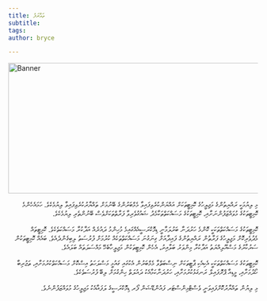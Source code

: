 ```yaml
---
title: ތައާރަފު
subtitle: 
tags: 
author: bryce

---
```


<img src="../../uploads/docs-banner-1.jpg" alt="Banner" width="755" height="263">

<div dir="rtl">

<p>މި ލިޔުމަކީ ރައްޔިތުންގެ މަޖިލީހުގެ ކޮމިޓީތަކަށް އައްޔަންކުރެވިފައިވާ މެމްބަރުންގެ ބޭނުމަށް ތައްޔާރުކުރެވިފައިވާ ލިޔުމެކެވެ. ހަމައެހެންމެ ކޮމިޓީތަކުގެ މުވައްޒަފުންނަށާއި، ކޮމިޓީތަކުގެ މަސައްކަތްތަކާމެދު ޝައުގުވެރިވާ ފަރާތްތަކަށްވެސް ބޭނުންތެރި ލިޔުމެކެވެ.</p>
<p>ކޮމިޓީތަކުގެ މަސައްކަތްތަކަކީ ކޮންމެ ހަރުދަނާ ބަރުލަމާނީ ޑިމޮކްރަސީއެއްގައިމެ މުހިންމު ދައުރެއް އަދާކުރާ މަސައްކަތެކެވެ. ކޮމިޓީތައް މެދުވެރިކޮށް މަޖިލީހުގެ ފަރާތުން ރައްޔިތުންގެ ފައިދާއަށް ގިނަގުނަ މަސައްކަތްތަކެއް ކުރުމަށް ފުރުސަތު ލިބިގެންދެއެވެ. ބައެއް ކޮމިޓީތަކުން ސަރުކާރުގެ މަސްއޫލިއްޔަތު އަދާކުރާ މިންވަރު ބަލާއިރު، އެހެން ކޮމިޓީތަކުން މަޖިލީހާބެހޭ މައްސަލަތައް ބަލައެވެ.</p>
<p>ކޮމިޓީތަކުގެ މަސައްކަތްތަކަކީ އެކިއެކި ޕާޓީތަކަށް ނިސްބަތްވާ މެމްބަރުން އެކުގައި ގައުމީ މަސްލަހަތު އިސްކޮށް މަސައްކަތްކުރުމަށާއި، ތަޖުރިބާ ހޯދުމަށާއި، މީޑިއާ ޕްރޮފައިލް ރަނގަޅުކުރުމަށާއި، ހަރުދަނާކަމާއެކު ދައުލަތް ހިންގުމަށް ލިބޭ ފުރުސަތެކެވެ. </p>
<p>މި ލިޔުން ތައްޔާރުކޮށްފައިވަނީ ވެސްޓްމިންސްޓަރ ފައުންޑޭޝަން ފޯރ ޑިމޮކްރަސީގެ ލަފައާއެކު މަޖިލީހުގެ މުވައްޒަފުންނެވެ. </p>


</div>

